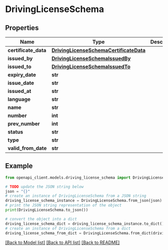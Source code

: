# DrivingLicenseSchema


## Properties

Name | Type | Description | Notes
------------ | ------------- | ------------- | -------------
**certificate_data** | [**DrivingLicenseSchemaCertificateData**](DrivingLicenseSchemaCertificateData.md) |  | 
**issued_by** | [**DrivingLicenseSchemaIssuedBy**](DrivingLicenseSchemaIssuedBy.md) |  | 
**issued_to** | [**DrivingLicenseSchemaIssuedTo**](DrivingLicenseSchemaIssuedTo.md) |  | 
**expiry_date** | **str** |  | [optional] 
**issue_date** | **str** |  | 
**issued_at** | **str** |  | 
**language** | **str** |  | 
**name** | **str** |  | 
**number** | **int** |  | 
**prev_number** | **int** |  | [optional] 
**status** | **str** |  | 
**type** | **str** |  | 
**valid_from_date** | **str** |  | 

## Example

```python
from openapi_client.models.driving_license_schema import DrivingLicenseSchema

# TODO update the JSON string below
json = "{}"
# create an instance of DrivingLicenseSchema from a JSON string
driving_license_schema_instance = DrivingLicenseSchema.from_json(json)
# print the JSON string representation of the object
print(DrivingLicenseSchema.to_json())

# convert the object into a dict
driving_license_schema_dict = driving_license_schema_instance.to_dict()
# create an instance of DrivingLicenseSchema from a dict
driving_license_schema_from_dict = DrivingLicenseSchema.from_dict(driving_license_schema_dict)
```
[[Back to Model list]](../README.md#documentation-for-models) [[Back to API list]](../README.md#documentation-for-api-endpoints) [[Back to README]](../README.md)


